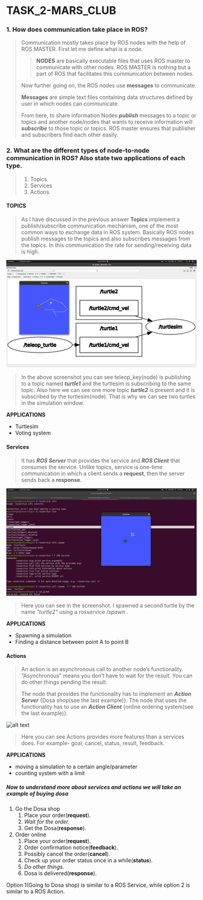 # TASK_2-MARS_CLUB

### 1. How does communication take place in ROS?

>Communication mostly takes place by ROS nodes with the help of ROS MASTER. First let me define what is a node.
>>**NODES** are basically executable files that uses ROS master to communicate with other nodes. ROS MASTER is nothing but a part of ROS that facilitates this communication between nodes.
>
>Now further going on, the ROS nodes use **messages** to communicate.
>
> **Messages** are simple text files containing data structures defined by user in which nodes can communicate.
>
>From here, to share information Nodes **_publish_** messages to a topic or topics and another node/nodes that wants to receive information will **_subscribe_** to those topic or topics. ROS master ensures that publisher and subscribers find each other easily.

### 2. What are the different types of node-to-node communication in ROS? Also state two applications of each type.

> 1. Topics
> 2. Services
> 3. Actions

#### TOPICS
>As I have discussed in the previous answer **Topics** implement a publish/subscribe communication mechanism, one of the most common ways to exchange data in ROS system. Basically ROS nodes publish messages to the topics and also subscribes messages from the topics. In this communication the rate for sending/receiving data is high.
>
![alt text](https://github.com/ec21b1006/screenshots/blob/main/topics.png)
>
>In the above screenshot you can see teleop_key(node) is publishing to a topic named **_turtle1_** and the turtlesim is subscribing to the same topic. Also here we can see one more topic **_turtle2_** is present and it is subscribed by the turtlesim(node). That is why we can see two turtles in the simulation window.
>
**APPLICATIONS**
* Turtlesim
* Voting system

#### Services
>It has **_ROS Server_** that provides the service and **_ROS Client_** that consumes the service. Unlike topics, service is one-time communication in which a client sends a **request**, then the server sends back a **response**.
>
![alt text](https://github.com/ec21b1006/screenshots/blob/main/services.png)
>
>Here you can see in the screenshot. I spawned a second turtle by the name _"turtle2"_ using a rosservice _/spawn_ .
>
**APPLICATIONS**
* Spawning a simulation
* Finding a distance between point A to point B


#### Actions
>An action is an asynchronous call to another node’s functionality. “Asynchronous” means you don’t have to wait for the result. You can do other things pending the result.
>
>The node that provides the functionality has to implement an **_Action Server_** {Dosa shop(see the last example)}. The node that uses the functionality has to use an **_Action Client_** {online ordering system(see the last example)}.
>
![alt text](https://www.theconstructsim.com/wp-content/uploads/2017/12/ros_action.png)
>
>Here you can see Actions provides more features than a services does. For example- goal, cancel, status, result, feedback.
>
**APPLICATIONS** 
* moving a simulation to a certain angle/parameter
* counting system with a limit

#####  Now to understand more about services and actions we will take an example of buying dosa

1. Go the Dosa shop
    1. Place your order(**request**).
    2. _Wait for the order._
    3. Get the Dosa(**response**).
2. Order online
    1. Place your order(**request**).
    2. Order confirmation notice(**feedback**).
    3. Possibly cancel the order(**cancel**).
    4. Check up your order status once in a while(**status**).
    5. _Do other things._
    6. Dosa is delivered(**response**).

Option 1(Going to Dosa shop) is similar to a ROS Service, while option 2 is similar to a ROS Action.